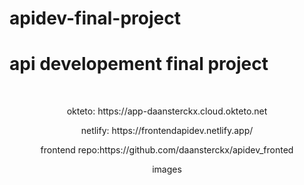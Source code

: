 # apidev-final-project
<h1>api developement final project</h1>

<br />
<div align="center">
  <p>okteto: https://app-daansterckx.cloud.okteto.net</p>
  <p>netlify: https://frontendapidev.netlify.app/</p>
  <p>frontend repo:https://github.com/daansterckx/apidev_fronted</p>
  <p>images</p>
  <br />
</div>
